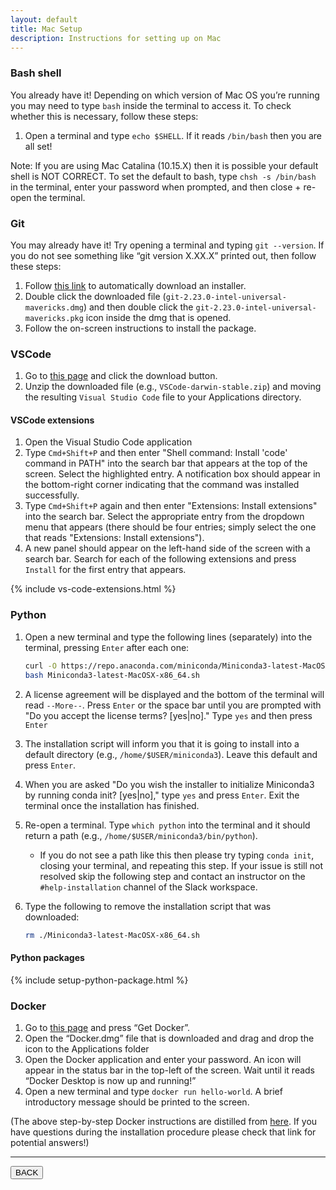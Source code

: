 ```yaml
---
layout: default
title: Mac Setup
description: Instructions for setting up on Mac
---
```


### Bash shell

You already have it! Depending on which version of Mac OS you’re running you may
need to type `bash` inside the terminal to access it. To check whether this is
necessary, follow these steps:

1. Open a terminal and type `echo $SHELL`. If it reads `/bin/bash` then you are
   all set!

Note: If you are using Mac Catalina (10.15.X) then it is possible your default
shell is NOT CORRECT. To set the default to bash, type `chsh -s /bin/bash` in
the terminal, enter your password when prompted, and then close + re-open the
terminal.

### Git

You may already have it! Try opening a terminal and typing `git --version`. If
you do not see something like “git version X.XX.X” printed out, then follow
these steps:

1. Follow
   [this link](https://sourceforge.net/projects/git-osx-installer/files/git-2.23.0-intel-universal-mavericks.dmg/download?use_mirror=autoselect)
   to automatically download an installer.
1. Double click the downloaded file (`git-2.23.0-intel-universal-mavericks.dmg`)
   and then double click the `git-2.23.0-intel-universal-mavericks.pkg` icon
   inside the dmg that is opened.
1. Follow the on-screen instructions to install the package.

### VSCode

1. Go to [this page](https://code.visualstudio.com/) and click the download
   button.
1. Unzip the downloaded file (e.g., `VSCode-darwin-stable.zip`) and moving the
   resulting `Visual Studio Code` file to your Applications directory.

#### VSCode extensions

1. Open the Visual Studio Code application
1. Type `Cmd+Shift+P` and then enter "Shell command: Install 'code' command in
   PATH" into the search bar that appears at the top of the screen. Select the
   highlighted entry. A notification box should appear in the bottom-right
   corner indicating that the command was installed successfully.
1. Type `Cmd+Shift+P` again and then enter "Extensions: Install extensions" into
   the search bar. Select the appropriate entry from the dropdown menu that
   appears (there should be four entries; simply select the one that reads
   "Extensions: Install extensions").
1. A new panel should appear on the left-hand side of the screen with a search
   bar. Search for each of the following extensions and press `Install` for the first entry that appears.

{% include vs-code-extensions.html %}

### Python

1. Open a new terminal and type the following lines (separately) into the
   terminal, pressing `Enter` after each one:

   ```bash
   curl -O https://repo.anaconda.com/miniconda/Miniconda3-latest-MacOSX-x86_64.sh
   bash Miniconda3-latest-MacOSX-x86_64.sh
   ```

1. A license agreement will be displayed and the bottom of the terminal will
   read `--More--`. Press `Enter` or the space bar until you are prompted with
   "Do you accept the license terms? [yes|no]." Type `yes` and then press
   `Enter`
1. The installation script will inform you that it is going to install into a
   default directory (e.g., `/home/$USER/miniconda3`). Leave this default and
   press `Enter`.
1. When you are asked "Do you wish the installer to initialize Miniconda3 by
   running conda init? [yes|no]," type `yes` and press `Enter`. Exit the
   terminal once the installation has finished.
1. Re-open a terminal. Type `which python` into the terminal and it should
   return a path (e.g., `/home/$USER/miniconda3/bin/python`).
   - If you do not see a path like this then please try typing `conda init`,
     closing your terminal, and repeating this step. If your issue is still not
     resolved skip the following step and contact an instructor on the
     `#help-installation` channel of the Slack workspace.
1. Type the following to remove the installation script that was downloaded:

   ```bash
   rm ./Miniconda3-latest-MacOSX-x86_64.sh
   ```

#### Python packages

{% include setup-python-package.html %}

### Docker

1. Go to
   [this page](https://hub.docker.com/editions/community/docker-ce-desktop-mac/)
   and press “Get Docker”.
1. Open the “Docker.dmg” file that is downloaded and drag and drop the icon to
   the Applications folder
1. Open the Docker application and enter your password. An icon will appear in
   the status bar in the top-left of the screen. Wait until it reads “Docker
   Desktop is now up and running!”
1. Open a new terminal and type `docker run hello-world`. A brief introductory
   message should be printed to the screen.

(The above step-by-step Docker instructions are distilled from
[here](https://docs.docker.com/docker-for-mac/install/). If you have questions
during the installation procedure please check that link for potential answers!)

---

<a href="{{ site.url }}/setup/setup.html"><button>BACK</button></a>
